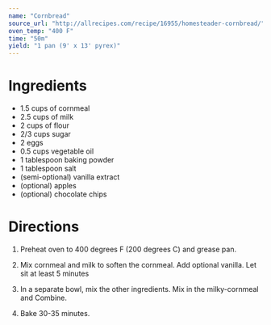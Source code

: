 ```yaml
---
name: "Cornbread"
source_url: "http://allrecipes.com/recipe/16955/homesteader-cornbread/"
oven_temp: "400 F"
time: "50m"
yield: "1 pan (9' x 13' pyrex)"
---
```


# Ingredients

- 1.5 cups of cornmeal
- 2.5 cups of milk
- 2 cups of flour
- 2/3 cups sugar
- 2 eggs
- 0.5 cups vegetable oil
- 1 tablespoon baking powder
- 1 tablespoon salt
- (semi-optional) vanilla extract
- (optional) apples
- (optional) chocolate chips

# Directions

1. Preheat oven to 400 degrees F (200 degrees C) and grease pan.

2. Mix cornmeal and milk to soften the cornmeal. Add optional vanilla. Let sit at least 5 minutes

3. In a separate bowl, mix the other ingredients. Mix in the milky-cornmeal and Combine.

4. Bake 30-35 minutes.
